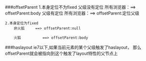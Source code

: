 ###offsetParent
	1.本身定位不为fixed
		父级没有定位
			所有浏览器：==> offsetParent:body
		父级有定位
			所有浏览器：==> offsetParent:定位父级
			
		
	2.本身定位为fixed		
		非火狐		==> offsetParent:null
					
		火狐			==> offsetParent:body
					
	
					
###haslayout
	ie7以下,如果当前元素的某个父级触发了haslayout，
		那么offsetParent就会被指向到这个触发了layout特性的父节点上